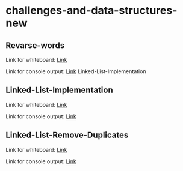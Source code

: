 # challenges-and-data-structures-new

## Revarse-words
Link for whiteboard:
[Link](./Challenges/Reverse-Words/Reverse-Words/assets/Reverse-Words.jpg)

Link for console output:
[Link](./Challenges/Reverse-Words/Reverse-Words/assets/consol-cc6B.PNG)
 Linked-List-Implementation
 
## Linked-List-Implementation 
Link for whiteboard:
[Link](./Data-Structures/Data-Structures/Assets/linked-list.jpg)

Link for console output:
[Link](./Data-Structures/Data-Structures/Assets/consol-linkedlist.PNG)

## Linked-List-Remove-Duplicates
Link for whiteboard:
[Link](./Data-Structures/Data-Structures/Assets/Linked-List-Remove-Duplicates.jpg)

Link for console output:
[Link](./Data-Structures/Data-Structures/Assets/console.PNG)
